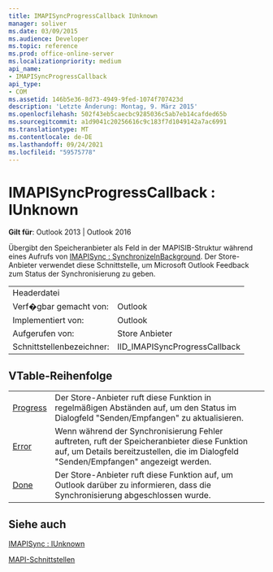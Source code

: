 ```yaml
---
title: IMAPISyncProgressCallback IUnknown
manager: soliver
ms.date: 03/09/2015
ms.audience: Developer
ms.topic: reference
ms.prod: office-online-server
ms.localizationpriority: medium
api_name:
- IMAPISyncProgressCallback
api_type:
- COM
ms.assetid: 146b5e36-8d73-4949-9fed-1074f707423d
description: 'Letzte Änderung: Montag, 9. März 2015'
ms.openlocfilehash: 502f43eb5caecbc9285036c5ab7eb14cafded65b
ms.sourcegitcommit: a1d9041c20256616c9c183f7d1049142a7ac6991
ms.translationtype: MT
ms.contentlocale: de-DE
ms.lasthandoff: 09/24/2021
ms.locfileid: "59575778"
---
```

# <a name="imapisyncprogresscallback--iunknown"></a>IMAPISyncProgressCallback : IUnknown

  
  
**Gilt für**: Outlook 2013 | Outlook 2016 
  
Übergibt den Speicheranbieter als Feld in der MAPISIB-Struktur während eines Aufrufs von [IMAPISync : SynchronizeInBackground](imapisyncsynchronizeinbackground.md). Der Store-Anbieter verwendet diese Schnittstelle, um Microsoft Outlook Feedback zum Status der Synchronisierung zu geben.
  
|||
|:-----|:-----|
|Headerdatei  <br/> ||
|Verf�gbar gemacht von:  <br/> |Outlook  <br/> |
|Implementiert von:  <br/> |Outlook  <br/> |
|Aufgerufen von:  <br/> |Store Anbieter  <br/> |
|Schnittstellenbezeichner:  <br/> |IID_IMAPISyncProgressCallback  <br/> |
   
## <a name="vtable-order"></a>VTable-Reihenfolge

|||
|:-----|:-----|
|[Progress](imapisyncprogresscallback-progress.md) <br/> |Der Store-Anbieter ruft diese Funktion in regelmäßigen Abständen auf, um den Status im Dialogfeld "Senden/Empfangen" zu aktualisieren.  <br/> |
|[Error](imapisyncprogresscallback-error.md) <br/> |Wenn während der Synchronisierung Fehler auftreten, ruft der Speicheranbieter diese Funktion auf, um Details bereitzustellen, die im Dialogfeld "Senden/Empfangen" angezeigt werden.  <br/> |
|[Done](imapisyncprogresscallback-done.md) <br/> |Der Store-Anbieter ruft diese Funktion auf, um Outlook darüber zu informieren, dass die Synchronisierung abgeschlossen wurde.  <br/> |
   
## <a name="see-also"></a>Siehe auch



[IMAPISync : IUnknown](imapisynciunknown.md)


[MAPI-Schnittstellen](mapi-interfaces.md)

